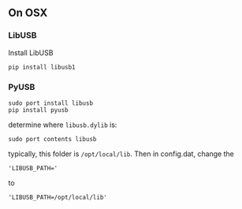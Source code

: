 
## On OSX

### LibUSB
Install LibUSB

	pip install libusb1

### PyUSB
	
	sudo port install libusb 
	pip install pyusb

determine where `libusb.dylib` is:

	sudo port contents libusb

typically, this folder is `/opt/local/lib`. Then in config.dat, change the 

	'LIBUSB_PATH='

to 
	
	'LIBUSB_PATH=/opt/local/lib'
